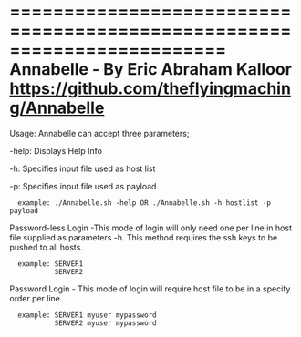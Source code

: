 ========================================================================
		Annabelle - By Eric Abraham Kalloor
  	   https://github.com/theflyingmaching/Annabelle
========================================================================


Usage: Annabelle can accept three parameters; 

 -help: Displays Help Info 

 -h: Specifies input file used as host list 

 -p: Specifies input file used as payload

      example: ./Annabelle.sh -help OR ./Annabelle.sh -h hostlist -p payload


Password-less Login -This mode of login will only need one per line in host file supplied as parameters -h. This method requires the ssh keys to be pushed to all hosts.  

      example: SERVER1
               SERVER2

Password Login - This mode of login will require host file to be in a specify order per line.

      example: SERVER1 myuser mypassword
               SERVER2 myuser mypassword

